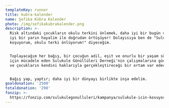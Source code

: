 ```yaml
---
templateKey: runner
title: kubra-kalender
name: Şefika Kübra Kalender
photo: /img/sefikakubrakalender.png
description: >-
  Risk altındaki çocukların okulu terkini önlemek, daha iyi bir bugün ve daha
  iyi bir yarın hayalim ile doğrudan örtüşüyor! Dolayısıya ben de "Sulukule için
  koşuyorum, okulu terki önlüyorum!" diyeceğim.


  Toplayacağım her bağış, bir çocuğun adil, eşit ve onurlu bir yaşam sürmesi
  için mücadele eden Sulukule Gönüllüleri Derneği'nin çalışmalarına güç katacak
  ve çocukların kendini haklarıyla gerçekleştireceği bir ortam var edecek.


  Bağış yap, yaptır; daha iyi bir dünyayı birlikte inşa edelim.
goaldonation: '2500'
totaldonation: '290'
fonzip: >-
  https://fonzip.com/sulukulegonulluleri/kampanya/sulukule-icin-kosuyorum--okulu-terki-onluyorum-6
---
```



